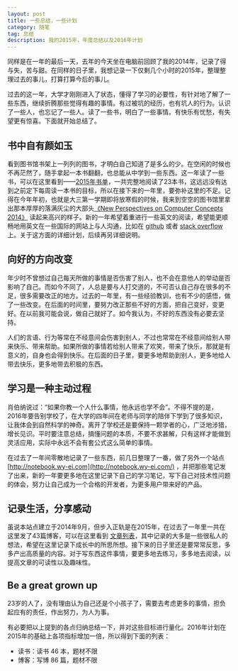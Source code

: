 ```yaml
---
layout: post
title: 一些总结，一些计划
category: 随笔
tag: 总结
description: 我的2015年，年度总结以及2016年计划
---
```


同样是在一年的最后一天，去年的今天坐在电脑前回顾了我的2014年，记录了得与失，苦与甜。在同样的日子里，我想记录一下仅剩几个小时的2015年，整理整理过去的事儿，打算打算今后的事儿。

过去的这一年，大学才刚刚进入了状态，懂得了学习的必要性，有针对地了解了一些东西，继续折腾那些觉得有趣的事情。有过被坑的经历，也有坑人的行为。认识了一些人，也忘记了一些人。读了一些书，明白了一些事情。有快乐有忧愁，有失望更有惊喜。下面就开始总结了。


## 书中自有颜如玉

看到图书馆书架上一列列的图书，才明白自己知道了是多么的少。在空闲的时候也不再茫然了，随手拿起一本书翻翻，也总能从中学到一些东西。这一年读了一些书，可以在这里看到——[2015年书单](http://wy-ei.com/read-list-in-2015/)，一共完整地阅读了23本书，这远远没有达到之前定下每周读一本书的目标，所以在接下来的一年里，要弥补这里的不足。记得在今年年初，也就是大三第一学期即将放寒假的时候，我来到空空的图书馆里拿出那本厚厚的落满灰尘的大部头[《New Perspectives on Computer Concepts 2014》](http://book.douban.com/subject/19992576/) 读起来高兴的样子。新的一年希望着重进行一些英文的阅读，希望能更顺畅地用英文在一些国际的网站上与人沟通，比如在 [github](https://github.com) 或者 [stack overflow](https://www.stackoverflow.com) 上。关于这方面的详细计划，后续再另详细说明。

<!--more-->

## 向好的方向改变

年少时不曾想过自己每天所做的事情是否伤害了别人，也不会在意他人的举动是否影响了自己。而如今不同了，人总是要与人打交道的，不可否认自己存在很多的不足，很多需要改正的地方。过去的一年里，有一些经验教训，也有不少的感悟，做了一些改变。在后面的时间里，要努力改正那些不好的方面，把自己变好，变更好。在以前我可能会说，做自己就好了。如今我认为，不好的东西没有必要去坚持。

人们的言语、行为等常在不经意间会伤害到别人，不过也常常在不经意间给别人带来快乐、带来帮助。如果所做的事情若给别人带来了欢笑，带来了快乐，那就是有意义的，自身也会得到快乐。在后面的日子里，要更多地帮助到别人，更多地给人带去快乐，更多地带去积极的东西。

##  学习是一种主动过程

肖伯纳说过：“如果你教一个人什么事情，他永远也学不会”。不得不提的是，2016年要告别学校了，在大学的四年间在老师与同学的陪伴下学到了很多知识，让我体会到自然科学的神奇。离开了学校还是要保持一颗学者的心，广泛地涉猎，增长见识。平时要注意总结，搞懂问题的本质，不要不求甚解，只有这样才能做到灵活应用，实际中永远不会有套公式这么简单的事情。

在过去了一年间零散地记录了一些东西，前几日整理了一番，做了另外一个站点 [http://notebook.wy-ei.com](http://notebook.wy-ei.com/) ，并把那些笔记发了出来，新的一年要更多地在这里记录下自己的学习笔记，写下自己对技术性问题的体会，努力让自己成为一个合格的开发者，为更多用户带来好的产品。

## 记录生活，分享感动

虽说本站点建立于2014年9月，但步入正轨是在2015年，在过去了一年里一共在这里发了43篇博客，可以在这里看到 [文章列表](http://wy-ei.com/list.html)，其中记录的大多是一些很私人的想法，希望在这里记录下成长中的所思所想。接下来的日子里还是要常常反思，多多产出高质量的内容。对于写东西这件事情，要更多地去练习，多多地去阅读，以提高文章的可读性以及趣味性。

## Be a great grown up

23岁的人了，没有理由认为自己还是个小孩子了，需要去考虑更多的事情，担负起应有的责任，作出努力，为人为事。

有必要把以上提到的各点归纳总结一下，并对这些目标进行量化。2016年计划在2015年的基础上各项指标增加一倍，所以得到下面的列表：

+ 读书：读书 46 本，题材不限
+ 博客：写博 86 篇，题材不限